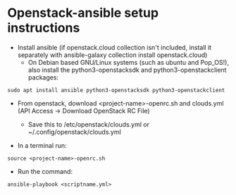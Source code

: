 # Openstack-ansible setup instructions

- Install ansible (if openstack.cloud collection isn't included, install it separately with ansible-galaxy collection install openstack.cloud)
  - On Debian based GNU/Linux systems (such as ubuntu and Pop_OS!), also install the python3-openstacksdk and python3-openstackclient packages:
```
sudo apt install ansible python3-openstacksdk python3-openstackclient
```
- From openstack, download \<project-name\>-openrc.sh and clouds.yml (API Access $\rightarrow$ Download OpenStack RC File)
  - Save this to /etc/openstack/clouds.yml or ~/.config/openstack/clouds.yml

- In a terminal run:
```
source <project-name>-openrc.sh
```

- Run the command:
```
ansible-playbook <scriptname.yml>
```
